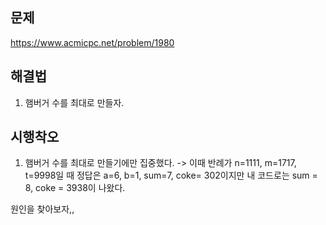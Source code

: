 ## 문제
https://www.acmicpc.net/problem/1980

## 해결법
1. 햄버거 수를 최대로 만들자.

## 시행착오
1. 햄버거 수를 최대로 만들기에만 집중했다.
-> 이때 반례가 n=1111, m=1717, t=9998일 때
정답은 a=6, b=1, sum=7, coke= 302이지만 내 코드로는 sum = 8, coke = 3938이 나왔다.

원인을 찾아보자,,

